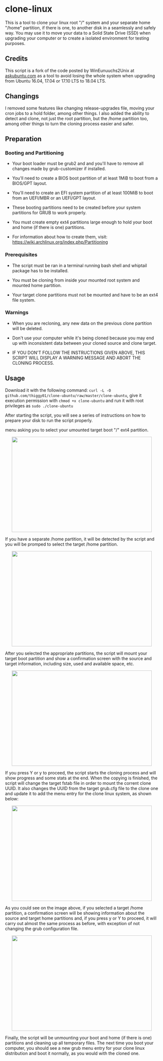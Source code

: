 # clone-linux

This is a tool to clone your linux root "/" system and your separate home "/home" partition, if there is one, to 
another disk in a seamlessly and safely way. You may use it to move your data to a Solid State Drive (SSD) when upgrading your computer or to create a isolated environment for testing purposes.

## Credits 
 
This script is a fork of the code posted by WinEunuuchs2Unix at [askubuntu.com](https://bit.ly/34RNGbv) as a tool to avoid
losing the whole system when upgrading from Ubuntu 16.04, 17.04 or 17.10 LTS to 18.04 LTS.

## Changings

I removed some features like changing release-upgrades file, moving your cron jobs to a hold folder, among other
things. I also added the ability to detect and clone, not just the root partition, but the /home partition too, among 
other things to turn the cloning process easier and safer.

## Preparation

### Booting and Partitioning

* Your boot loader must be grub2 and and you'll have to remove all changes made by grub-customizer if installed.

* You'll need to create a BIOS boot partition of at least 1MiB to boot from a BIOS/GPT layout. 

* You'll need to create an EFI system partition of at least 100MiB to boot from an UEFI/MBR or an UEFI/GPT layout.

* These booting partitions need to be created before your system partitions for GRUB to work properly.

* You must create empty ext4 partitions large enough to hold your boot and home (if there is one) partitions.

* For information about how to create them, visit: https://wiki.archlinux.org/index.php/Partitioning   

### Prerequisites

* The script must be ran in a terminal running bash shell and whiptail package has to be installed.

* You must be cloning from inside your mounted root system and mounted home partition.
 
* Your target clone partitions must not be mounted and have to be an ext4 file system.

### Warnings

* When you are recloning, any new data on the previous clone partition will be deleted.

* Don't use your computer while it's being cloned because you may end up with inconsistent data between your cloned source and clone target.

* IF YOU DON'T FOLLOW THE INSTRUCTIONS GIVEN ABOVE, THIS SCRIPT WILL DISPLAY A WARNING MESSAGE AND ABORT THE CLONING PROCESS.

## Usage

Download it with the following command: `curl -L -O github.com/thiggy01/clone-ubuntu/raw/master/clone-ubuntu`, give it
execution permission with `chmod +x clone-ubuntu` and run it with root privileges as `sudo ./clone-ubuntu`

After starting the script, you will see a series of instructions on how to prepare your disk to run the script properly.

menu asking you to select your umounted target boot "/" ext4 partition.

<p align="center"><img width="460" height="312" src="https://i.imgur.com/2fUBIgr.png"></p>

If you have a separate /home partition, it will be detected by the script and you will be promped to select the target
/home partition.

<p align="center"><img width="460" height="312" src="https://i.imgur.com/be18MSl.png"></p>

After you selected the appropriate partitions, the script will mount your target boot partition and show a confirmation
screen with the source and target information, including size, used and available space, etc.

<p align="center"><img width="460" height="312" src="https://i.imgur.com/FEhgCp4.png"></p>

If you press Y or y to proceed, the script starts the cloning process and will show progress and some stats at the end.
When the copying is finished, the script will change the target fstab file in order to mount the corrent clone UUID.
It also changes the UUID from the target grub.cfg file to the clone one and update it to add the menu entry for the 
clone linux system, as shown below:

<p align="center"><img width="460" height="312" src="https://i.imgur.com/6cJnMC6.gif"></p>

As you could see on the image above, if you selected a target /home partition, a confirmation screen will be
showing information about the source and target home partitions and, if you press y or Y to proceed, it will carry out
almost the same process as before, with exception of not changing the grub configuration file.

<p align="center"><img width="460" height="312" src="https://i.imgur.com/4aBPyon.gif"></p>

Finally, the script will be unmounting your boot and home (if there is one) partitions and cleaning up all temporary files.
The next time you boot your computer, you should see a new grub menu entry for your clone linux distribution and boot it 
normally, as you would with the cloned one.
